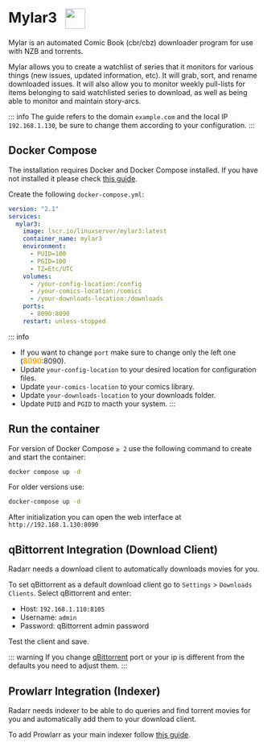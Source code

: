 # Mylar3 <img src="/mylar3-icon.png" width="40" height="40" style="display:inline-block; vertical-align: middle; margin-left:10px;">


Mylar is an automated Comic Book (cbr/cbz) downloader program for use with NZB and torrents.

Mylar allows you to create a watchlist of series that it monitors for various things (new issues, updated information, etc). It will grab, sort, and rename downloaded issues. It will also allow you to monitor weekly pull-lists for items belonging to said watchlisted series to download, as well as being able to monitor and maintain story-arcs.

::: info
The guide refers to the domain <code>example.com</code> and the local IP <code>192.168.1.130</code>, be sure to change them according to your configuration.
:::

## Docker Compose
The installation requires Docker and Docker Compose installed. If you have not installed it please check [this guide](/docker/install.md).

Create the following <code>docker-compose.yml</code>:
```yml
version: "2.1"
services:
  mylar3:
    image: lscr.io/linuxserver/mylar3:latest
    container_name: mylar3
    environment:
      - PUID=100
      - PGID=100
      - TZ=Etc/UTC
    volumes:
      - /your-config-location:/config
      - /your-comics-location:/comics
      - /your-downloads-location:/downloads
    ports:
      - 8090:8090
    restart: unless-stopped
```

::: info
* If you want to change <code>port</code> make sure to change only the left one (<span style="color:orange"><strong>8090</strong></span>:8090).
* Update <code>your-config-location</code> to your desired location for configuration files.
* Update <code>your-comics-location</code> to your comics library.
* Update <code>your-downloads-location</code> to your downloads folder.
* Update <code>PUID</code> and <code>PGID</code> to macth your system.
:::

## Run the container
For version of Docker Compose <code>≥ 2</code> use the following command to create and start the container:
```bash
docker compose up -d
```
For older versions use:
```bash
docker-compose up -d
```

After initialization you can open the web interface at <code>ht<span>tp://</span>192.168.1.130:8090</code>

## qBittorrent Integration (Download Client)
Radarr needs a download client to automatically downloads movies for you.

To set qBittorrent as a default download client go to <code>Settings</code> > <code>Downloads Clients</code>. Select qBittorrent and enter:
* Host: <code>192.168.1.110:8105</code>
* Username: <code>admin</code>
* Password: qBittorrent admin password

Test the client and save.

::: warning
If you change [qBittorrent](/media-docs-files/services/qbittorrent#docker-compose) port or your ip is different from the defaults you need to adjust them.
:::

## Prowlarr Integration (Indexer)
Radarr needs indexer to be able to do queries and find torrent movies for you and automatically add them to your download client.

To add Prowlarr as your main indexer follow [this guide](/media-docs-files/services/prowlarr#radarr-and-sonarr-integration).
